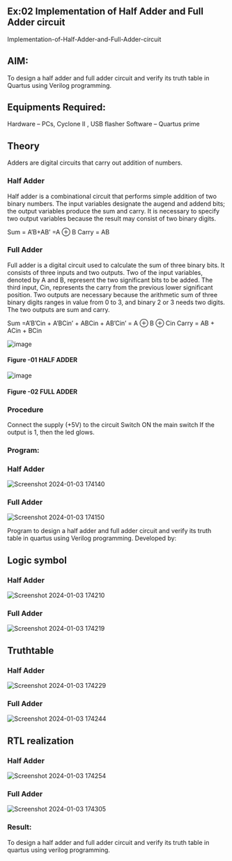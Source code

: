 ## Ex:02 Implementation of Half Adder and Full Adder circuit
Implementation-of-Half-Adder-and-Full-Adder-circuit
## AIM:
To design a half adder and full adder circuit and verify its truth table in Quartus using Verilog programming.

## Equipments Required:
Hardware – PCs, Cyclone II , USB flasher
Software – Quartus prime
## Theory
Adders are digital circuits that carry out addition of numbers.

### Half Adder
Half adder is a combinational circuit that performs simple addition of two binary numbers. The input variables designate the augend and addend bits; the output variables produce the sum and carry. It is necessary to specify two output variables because the result may consist of two binary digits.

Sum = A’B+AB’ =A ⊕ B Carry = AB

### Full Adder
Full adder is a digital circuit used to calculate the sum of three binary bits. It consists of three inputs and two outputs. Two of the input variables, denoted by A and B, represent the two significant bits to be added. The third input, Cin, represents the carry from the previous lower significant position. Two outputs are necessary because the arithmetic sum of three binary digits ranges in value from 0 to 3, and binary 2 or 3 needs two digits. The two outputs are sum and carry.

Sum =A’B’Cin + A’BCin’ + ABCin + AB’Cin’ = A ⊕ B ⊕ Cin Carry = AB + ACin + BCin

 ![image](https://user-images.githubusercontent.com/36288975/163552156-a13e5a56-c638-4110-97d9-8896907c8d25.png)

#### Figure -01 HALF ADDER 


![image](https://user-images.githubusercontent.com/36288975/163552057-b3547877-6d07-45b4-b7e0-bcfebfad9e1d.png)

#### Figure -02 FULL ADDER 

### Procedure

Connect the supply (+5V) to the circuit
Switch ON the main switch
If the output is 1, then the led glows.
### Program:

### Half Adder
![Screenshot 2024-01-03 174140](https://github.com/yoganand12/Exp-02-Implementation-of-Half-Adder-and-Full-Adder-circuit/assets/155515519/73277007-b156-4b92-a7b9-7b6564074602)


### Full Adder
![Screenshot 2024-01-03 174150](https://github.com/yoganand12/Exp-02-Implementation-of-Half-Adder-and-Full-Adder-circuit/assets/155515519/9eaf028d-9df4-4dfc-9a25-fbaf7464de69)



Program to design a half adder and full adder circuit and verify its truth table in quartus using Verilog programming.
Developed by: 
## Logic symbol 

### Half Adder


![Screenshot 2024-01-03 174210](https://github.com/yoganand12/Exp-02-Implementation-of-Half-Adder-and-Full-Adder-circuit/assets/155515519/d5c09dd3-3c3e-4ae8-acbf-4dc57a3caa9a)

### Full Adder
![Screenshot 2024-01-03 174219](https://github.com/yoganand12/Exp-02-Implementation-of-Half-Adder-and-Full-Adder-circuit/assets/155515519/86a061e6-4bef-4289-92e4-1aa6dc6d4bd2)


## Truthtable

### Half Adder

![Screenshot 2024-01-03 174229](https://github.com/yoganand12/Exp-02-Implementation-of-Half-Adder-and-Full-Adder-circuit/assets/155515519/0ad0d84c-86e5-49f6-a59a-6d95afbdd38c)


### Full Adder

![Screenshot 2024-01-03 174244](https://github.com/yoganand12/Exp-02-Implementation-of-Half-Adder-and-Full-Adder-circuit/assets/155515519/12656811-5439-45a0-8728-0d0c26ea79ca)

## RTL realization

### Half Adder

![Screenshot 2024-01-03 174254](https://github.com/yoganand12/Exp-02-Implementation-of-Half-Adder-and-Full-Adder-circuit/assets/155515519/86783fee-22d6-4845-b4d6-cdc5373d2a28)


 ### Full Adder

 ![Screenshot 2024-01-03 174305](https://github.com/yoganand12/Exp-02-Implementation-of-Half-Adder-and-Full-Adder-circuit/assets/155515519/6b953b50-a854-4f75-8d92-a41e24e3aa2d)


### Result:

To design a half adder and full adder circuit and verify its truth table in quartus using verilog programming.

